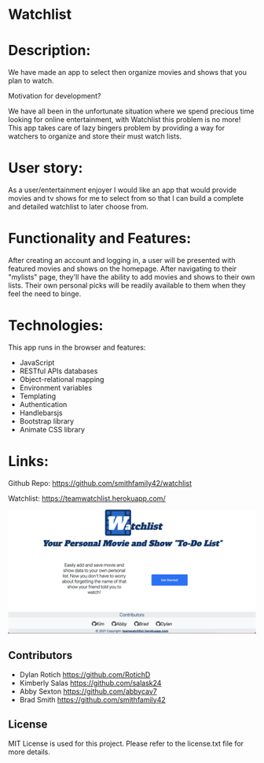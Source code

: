 # Watchlist

# Description:
We have made an app to select then organize movies and shows that you plan to watch.

Motivation for development?

We have all been in the unfortunate situation where we spend precious time looking for online entertainment, with Watchlist this problem is no more! This app takes care of lazy bingers problem by providing a way for watchers to organize and store their must watch lists. 

# User story:
As a user/entertainment enjoyer I would like an app that would provide movies and tv shows for me to select from so that I can build a complete and detailed watchlist to later choose from. 

# Functionality and Features:
After creating an account and logging in, a user will be presented with featured movies and shows on the homepage. After navigating to their "mylists" page, they'll have the ability to add movies and shows to their own lists. Their own personal picks will be readily available to them when they feel the need to binge. 


# Technologies:

This app runs in the browser and features:

- JavaScript 
- RESTful APIs databases 
- Object-relational mapping
- Environment variables 
- Templating 
- Authentication 
- Handlebarsjs 
- Bootstrap library 
- Animate CSS library


# Links: 

Github Repo: https://github.com/smithfamily42/watchlist

Watchlist: https://teamwatchlist.herokuapp.com/


![Screenshot](public/images/screenshot-1.png)

## Contributors
* Dylan Rotich https://github.com/RotichD
* Kimberly Salas https://github.com/salask24
* Abby Sexton https://github.com/abbycav7
* Brad Smith https://github.com/smithfamily42

## License
MIT License is used for this project. Please refer to the license.txt file for more details.

